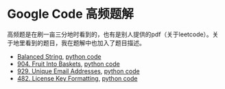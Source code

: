 # Google Code 高频题解

高频题是在刷一亩三分地时看到的，也有是别人提供的pdf（关于leetcode）。关于地里看到的题目，我在题解中也加入了题目描述。

- [Balanced String](https://www.1point3acres.com/bbs/forum.php?mod=viewthread&tid=556706&extra=page%3D1%26filter%3Dtypeid%26typeid%3D1019&page=1), [python code](generateBalancedString.py)
- [904. Fruit Into Baskets](https://leetcode.com/problems/fruit-into-baskets/), [python code](totalFruit.py)
- [929. Unique Email Addresses](https://leetcode.com/problems/unique-email-addresses/), [python code](numUniqueEmails.py)
- [482. License Key Formatting](https://leetcode.com/problems/license-key-formatting/), [python code](licenseKeyFormatting.py)




